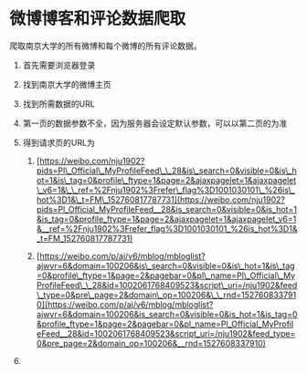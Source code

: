 # 微博博客和评论数据爬取

爬取南京大学的所有微博和每个微博的所有评论数据。

1. 首先需要浏览器登录
2. 找到南京大学的微博主页
3. 找到所需数据的URL
4. 第一页的数据参数不全，因为服务器会设定默认参数，可以以第二页的为准
5. 得到请求页的URL为  
   1. [https://weibo.com/nju1902?pids=Pl\_Official\_MyProfileFeed\_\_28&is\_search=0&visible=0&is\_hot=1&is\_tag=0&profile\_ftype=1&page=2&ajaxpagelet=1&ajaxpagelet\_v6=1&\_\_ref=%2Fnju1902%3Frefer\_flag%3D1001030101\_%26is\_hot%3D1&\_t=FM\_152760817787731](https://weibo.com/nju1902?pids=Pl_Official_MyProfileFeed__28&is_search=0&visible=0&is_hot=1&is_tag=0&profile_ftype=1&page=2&ajaxpagelet=1&ajaxpagelet_v6=1&__ref=%2Fnju1902%3Frefer_flag%3D1001030101_%26is_hot%3D1&_t=FM_152760817787731)

   2. [https://weibo.com/p/aj/v6/mblog/mbloglist?ajwvr=6&domain=100206&is\_search=0&visible=0&is\_hot=1&is\_tag=0&profile\_ftype=1&page=2&pagebar=0&pl\_name=Pl\_Official\_MyProfileFeed\_\_28&id=1002061768409523&script\_uri=/nju1902&feed\_type=0&pre\_page=2&domain\_op=100206&\_\_rnd=1527608337910](https://weibo.com/p/aj/v6/mblog/mbloglist?ajwvr=6&domain=100206&is_search=0&visible=0&is_hot=1&is_tag=0&profile_ftype=1&page=2&pagebar=0&pl_name=Pl_Official_MyProfileFeed__28&id=1002061768409523&script_uri=/nju1902&feed_type=0&pre_page=2&domain_op=100206&__rnd=1527608337910)

6. 


